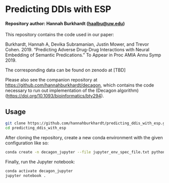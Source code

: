 # Predicting DDIs with ESP

#### Repository author: Hannah Burkhardt (haalbu@uw.edu)

This repository contains the code used in our paper:

Burkhardt, Hannah A, Devika Subramanian, Justin Mower, and Trevor Cohen. 2019. “Predicting Adverse Drug-Drug Interactions with Neural Embedding of Semantic Predications.” To Appear in Proc AMIA Annu Symp 2019.

The corresponding data can be found on zenodo at [TBD]

Please also see the companion repository at https://github.com/hannahburkhardt/decagon, which contains the code necessary to run out implementation of the (Decagon algorithm)(https://doi.org/10.1093/bioinformatics/bty294).

## Usage

```bash
git clone https://github.com/hannahburkhardt/predicting_ddis_with_esp.git
cd predicting_ddis_with_esp
```

After cloning the repository, create a new conda environment with the given configuration like so:
```bash
conda create -n decagon_jupyter --file jupyter_env_spec_file.txt python=3.6.8
```

Finally, run the Jupyter notebook:
```bash
conda activate decagon_jupyter
jupyter notebook .
```
